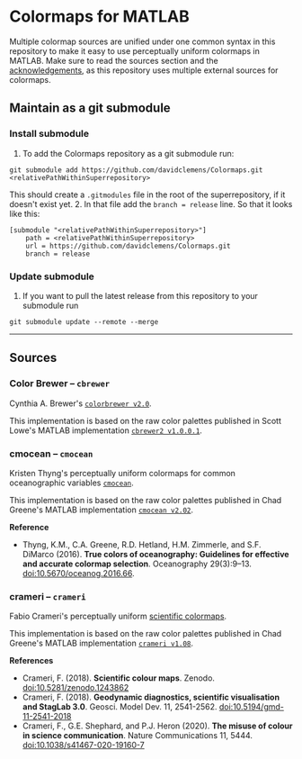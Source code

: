 # Colormaps for MATLAB

Multiple colormap sources are unified under one common syntax in this repository to make it easy to use perceptually uniform colormaps in MATLAB. Make sure to read the sources section and the [acknowledgements](./ACKNOWLEDGEMENTS.md), as this repository uses multiple external sources for colormaps.

## Maintain as a git submodule
### Install submodule
1. To add the Colormaps repository as a git submodule run:
```
git submodule add https://github.com/davidclemens/Colormaps.git <relativePathWithinSuperrepository>
```
This should create a `.gitmodules` file in the root of the superrepository, if it doesn't exist yet.
2. In that file add the `branch = release` line. So that it looks like this:
```
[submodule "<relativePathWithinSuperrepository>"]
	path = <relativePathWithinSuperrepository>
	url = https://github.com/davidclemens/Colormaps.git
	branch = release
```

### Update submodule
1. If you want to pull the latest release from this repository to your submodule run
```
git submodule update --remote --merge
```

---
## Sources

### Color Brewer – `cbrewer`

Cynthia A. Brewer's [`colorbrewer v2.0`](https://colorbrewer2.org).

This implementation is based on the raw color palettes published in Scott Lowe's MATLAB implementation [`cbrewer2 v1.0.0.1`](https://www.mathworks.com/matlabcentral/fileexchange/58350-cbrewer2).

### cmocean – `cmocean`

Kristen Thyng's perceptually uniform colormaps for common oceanographic variables [`cmocean`](https://matplotlib.org/cmocean/).

This implementation is based on the raw color palettes published in Chad Greene's MATLAB implementation [`cmocean v2.02`](https://www.mathworks.com/matlabcentral/fileexchange/57773-cmocean-perceptually-uniform-colormaps).

**Reference**
- Thyng, K.M., C.A. Greene, R.D. Hetland, H.M. Zimmerle, and S.F. DiMarco (2016). **True colors of oceanography: Guidelines for effective and accurate colormap selection**. Oceanography 29(3):9–13. [doi:10.5670/oceanog.2016.66](https://doi.org/10.5670/oceanog.2016.66).

### crameri – `crameri`
Fabio Crameri's perceptually uniform [scientific colormaps](https://www.fabiocrameri.ch/colourmaps/).

This implementation is based on the raw color palettes published in Chad Greene's MATLAB implementation [`crameri v1.08`](https://www.mathworks.com/matlabcentral/fileexchange/68546-crameri-perceptually-uniform-scientific-colormaps).

**References**
- Crameri, F. (2018). **Scientific colour maps**. Zenodo. [doi:10.5281/zenodo.1243862](http://doi.org/10.5281/zenodo.1243862)
- Crameri, F. (2018). **Geodynamic diagnostics, scientific visualisation and StagLab 3.0**. Geosci. Model Dev. 11, 2541-2562. [doi:10.5194/gmd-11-2541-2018](https://doi.org/10.5194/gmd-11-2541-2018)
- Crameri, F., G.E. Shephard, and P.J. Heron (2020). **The misuse of colour in science communication**. Nature Communications 11, 5444. [doi:10.1038/s41467-020-19160-7](https://doi.org/10.1038/s41467-020-19160-7)

